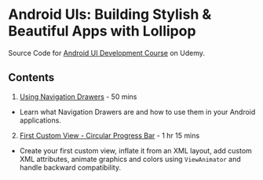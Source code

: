 # Android UIs: Building Stylish &amp; Beautiful Apps with Lollipop
Source Code for [Android UI Development Course] on Udemy.

Contents
--------
1. [Using Navigation Drawers] - 50 mins
  * Learn what Navigation Drawers are and how to use them in your Android applications.

2. [First Custom View - Circular Progress Bar] - 1 hr 15 mins
  * Create your first custom view, inflate it from an XML layout, add custom XML attributes, animate graphics and colors using `ViewAnimator` and handle backward compatibility.

  [Android UI Development Course]: http://udemy.com/android-uis-building-stylish-and-beautiful-apps
  [Using Navigation Drawers]: https://github.com/codeherenow/android-uis/tree/master/Section%2001%20-%20Navigation%20Drawer
  [First Custom View - Circular Progress Bar]: https://github.com/codeherenow/android-uis/tree/master/Section%2002%20-%20Circular%20Progress%20Bar
